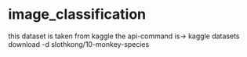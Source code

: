 # image_classification
this dataset is taken from kaggle
the api-command is-> kaggle datasets download -d slothkong/10-monkey-species
